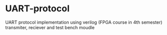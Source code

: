 # UART-protocol
UART protocol implementation using verilog (FPGA course in 4th semester)
transmiter, reciever and test bench moudle
